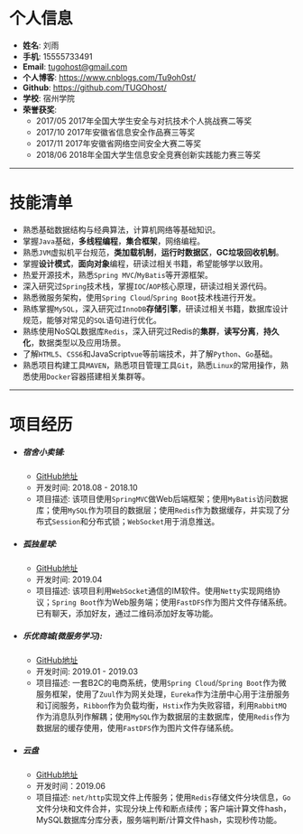 # 个人信息
 - **姓名**: 刘雨
 - **手机**: 15555733491
 - **Email**: tugohost@gmail.com
 - **个人博客**: https://www.cnblogs.com/Tu9oh0st/
 - **Github**: https://github.com/TUGOhost/
 - **学校**: 宿州学院
 - **荣誉获奖**: 
   - 2017/05 2017年全国大学生安全与对抗技术个人挑战赛二等奖
   - 2017/10 2017年安徽省信息安全作品赛三等奖
   - 2017/11 2017年安徽省网络空间安全大赛二等奖
   - 2018/06 2018年全国大学生信息安全竞赛创新实践能力赛三等奖  
---
# 技能清单

- 熟悉基础数据结构与经典算法，计算机网络等基础知识。
- 掌握`Java`基础，**多线程编程**，**集合框架**，网络编程。
- 熟悉`JVM`虚拟机平台规范，**类加载机制**，**运行时数据区**，**GC垃圾回收机制**。
- 掌握**设计模式**，**面向对象**编程，研读过相关书籍，希望能够学以致用。
- 热爱开源技术，熟悉`Spring MVC`/`MyBatis`等开源框架。
- 深入研究过`Spring`技术栈，掌握`IOC`/`AOP`核心原理，研读过相关源代码。
- 熟悉微服务架构，使用`Spring Cloud`/`Spring Boot`技术栈进行开发。
- 熟练掌握`MySQL`，深入研究过`InnoDB`**存储引擎**，研读过相关书籍，数据库设计规范，能够对常见的`SQL`语句进行优化。
- 熟练使用NoSQL数据库`Redis`，深入研究过Redis的**集群**，**读写分离**，**持久化**，数据类型以及应用场景。
- 了解`HTML5`、`CSS6`和JavaScript`vue`等前端技术，并了解`Python`、`Go`基础。
- 熟悉项目构建工具`MAVEN`，熟悉项目管理工具`Git`，熟悉`Linux`的常用操作，熟悉使用`Docker`容器搭建相关集群等。
---
# 项目经历

 - ##### 宿舍小卖铺:
   - [GitHub地址](https://github.com/TUGOhost/DormitorySho)
   - 开发时间: 2018.08 - 2018.10
   - 项目描述: 该项目使用`SpringMVC`做Web后端框架；使用`MyBatis`访问数据库；使用`MySQL`作为项目的数据层；使用`Redis`作为数据缓存，并实现了分布式`Session`和分布式锁；`WebSocket`用于消息推送。
   
- ##### 孤独星球:

  - [GitHub地址](https://github.com/TUGOhost/LonelyPlanet)
  - 开发时间: 2019.04
  - 项目描述: 该项目利用`WebSocket`通信的IM软件。使用`Netty`实现网络协议；`Spring Boot`作为Web服务端；使用`FastDFS`作为图片文件存储系统。已有聊天，添加好友，通过二维码添加好友等功能。

- ##### 乐优商城(微服务学习):
  - [GitHub地址](https://github.com/TUGOhost/leyou)
  - 开发时间: 2019.01 - 2019.03
  - 项目描述: 一套B2C的电商系统，使用`Spring Cloud`/`Spring Boot`作为微服务框架，使用了`Zuul`作为网关处理，`Eureka`作为注册中心用于注册服务和订阅服务，`Ribbon`作为负载均衡，`Hstix`作为失败容错，利用`RabbitMQ`作为消息队列作解耦；使用`MySQL`作为数据层的主数据库，使用`Redis`作为数据层的缓存使用，使用`FastDFS`作为图片文件存储系统。
  
- ##### 云盘

  - [GitHub地址](https://github.com/TUGOhost/filestore-server)
  - 开发时间：2019.06
  - 项目描述: `net/http`实现文件上传服务；使用`Redis`存储文件分块信息，`Go`文件分块和文件合并，实现分块上传和断点续传；客户端计算文件hash，MySQL数据库分库分表，服务端判断/计算文件hash，实现秒传功能。

